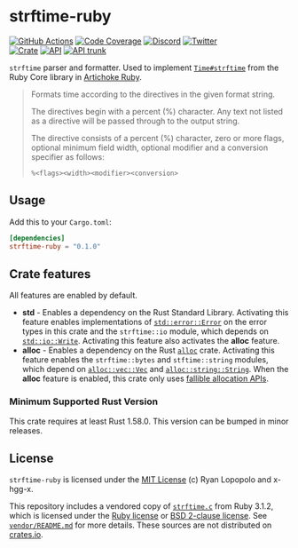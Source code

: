 # strftime-ruby

[![GitHub Actions](https://github.com/artichoke/strftime-ruby/workflows/CI/badge.svg)](https://github.com/artichoke/strftime-ruby/actions)
[![Code Coverage](https://codecov.artichokeruby.org/strftime-ruby/badges/flat.svg?nocache=2)](https://codecov.artichokeruby.org/strftime-ruby/index.html)
[![Discord](https://img.shields.io/discord/607683947496734760)](https://discord.gg/QCe2tp2)
[![Twitter](https://img.shields.io/twitter/follow/artichokeruby?label=Follow&style=social)](https://twitter.com/artichokeruby)
<br>
[![Crate](https://img.shields.io/crates/v/strftime-ruby.svg)](https://crates.io/crates/strftime-ruby)
[![API](https://docs.rs/strftime-ruby/badge.svg)](https://docs.rs/strftime-ruby)
[![API trunk](https://img.shields.io/badge/docs-trunk-blue.svg)](https://artichoke.github.io/strftime-ruby/strftime/)

`strftime` parser and formatter. Used to implement [`Time#strftime`] from the
Ruby Core library in [Artichoke Ruby][artichoke].

[`time#strftime`]: https://ruby-doc.org/core-3.1.2/Time.html#method-i-strftime
[artichoke]: https://github.com/artichoke/artichoke

> Formats time according to the directives in the given format string.
>
> The directives begin with a percent (%) character. Any text not listed as a
> directive will be passed through to the output string.
>
> The directive consists of a percent (%) character, zero or more flags,
> optional minimum field width, optional modifier and a conversion specifier as
> follows:
>
> ```text
> %<flags><width><modifier><conversion>
> ```

## Usage

Add this to your `Cargo.toml`:

```toml
[dependencies]
strftime-ruby = "0.1.0"
```

## Crate features

All features are enabled by default.

- **std** - Enables a dependency on the Rust Standard Library. Activating this
  feature enables implementations of [`std::error::Error`] on the error types in
  this crate and the `strftime::io` module, which depends on [`std::io::Write`].
  Activating this feature also activates the **alloc** feature.
- **alloc** - Enables a dependency on the Rust [`alloc`] crate. Activating this
  feature enables the `strftime::bytes` and `stftime::string` modules, which
  depend on [`alloc::vec::Vec`] and [`alloc::string::String`]. When the
  **alloc** feature is enabled, this crate only uses [fallible allocation APIs].

[`std::error::error`]: https://doc.rust-lang.org/std/error/trait.Error.html
[`std::io::write`]: https://doc.rust-lang.org/std/io/trait.Write.html
[`alloc`]: https://doc.rust-lang.org/alloc/
[`alloc::vec::vec`]: https://doc.rust-lang.org/alloc/vec/struct.Vec.html
[`alloc::string::string`]:
  https://doc.rust-lang.org/alloc/string/struct.String.html
[fallible allocation apis]:
  https://doc.rust-lang.org/alloc/vec/struct.Vec.html#method.try_reserve

### Minimum Supported Rust Version

This crate requires at least Rust 1.58.0. This version can be bumped in minor
releases.

## License

`strftime-ruby` is licensed under the [MIT License](LICENSE) (c) Ryan Lopopolo
and x-hgg-x.

This repository includes a vendored copy of [`strftime.c`] from Ruby 3.1.2,
which is licensed under the [Ruby license] or [BSD 2-clause license]. See
[`vendor/README.md`] for more details. These sources are not distributed on
[crates.io].

[`strftime.c`]: vendor/ruby-3.1.2/strftime.c
[ruby license]: vendor/ruby-3.1.2/COPYING
[bsd 2-clause license]: vendor/ruby-3.1.2/BSDL
[`vendor/readme.md`]: vendor/README.md
[crates.io]: https://crates.io/
